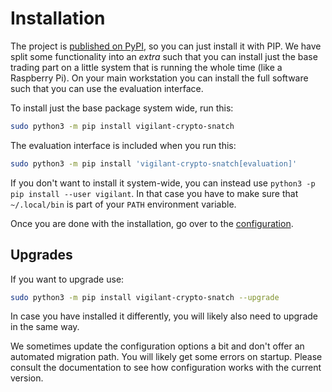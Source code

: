 # Installation

The project is [published on PyPI](https://pypi.org/project/vigilant-crypto-snatch/), so you can just install it with PIP. We have split some functionality into an *extra* such that you can install just the base trading part on a little system that is running the whole time (like a Raspberry Pi). On your main workstation you can install the full software such that you can use the evaluation interface.

To install just the base package system wide, run this:

```bash
sudo python3 -m pip install vigilant-crypto-snatch
```

The evaluation interface is included when you run this:

```bash
sudo python3 -m pip install 'vigilant-crypto-snatch[evaluation]'
```

If you don't want to install it system-wide, you can instead use `python3 -p pip install --user vigilant`. In that case you have to make sure that `~/.local/bin` is part of your `PATH` environment variable.

Once you are done with the installation, go over to the [configuration](configuration.md).

## Upgrades

If you want to upgrade use:

```bash
sudo python3 -m pip install vigilant-crypto-snatch --upgrade
```

In case you have installed it differently, you will likely also need to upgrade in the same way.

We sometimes update the configuration options a bit and don't offer an automated migration path. You will likely get some errors on startup. Please consult the documentation to see how configuration works with the current version.